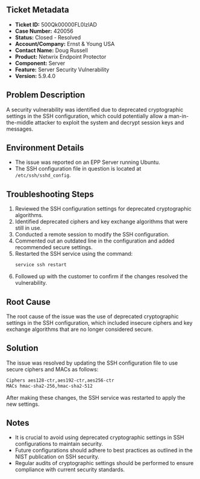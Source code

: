 ## Ticket Metadata
- **Ticket ID:** 500Qk00000FL0lzIAD
- **Case Number:** 420056
- **Status:** Closed - Resolved
- **Account/Company:** Ernst & Young USA
- **Contact Name:** Doug Russell
- **Product:** Netwrix Endpoint Protector
- **Component:** Server
- **Feature:** Server Security Vulnerability
- **Version:** 5.9.4.0

## Problem Description
A security vulnerability was identified due to deprecated cryptographic settings in the SSH configuration, which could potentially allow a man-in-the-middle attacker to exploit the system and decrypt session keys and messages.

## Environment Details
- The issue was reported on an EPP Server running Ubuntu.
- The SSH configuration file in question is located at `/etc/ssh/sshd_config`.

## Troubleshooting Steps
1. Reviewed the SSH configuration settings for deprecated cryptographic algorithms.
2. Identified deprecated ciphers and key exchange algorithms that were still in use.
3. Conducted a remote session to modify the SSH configuration.
4. Commented out an outdated line in the configuration and added recommended secure settings.
5. Restarted the SSH service using the command:
   ```bash
   service ssh restart
   ```
6. Followed up with the customer to confirm if the changes resolved the vulnerability.

## Root Cause
The root cause of the issue was the use of deprecated cryptographic settings in the SSH configuration, which included insecure ciphers and key exchange algorithms that are no longer considered secure.

## Solution
The issue was resolved by updating the SSH configuration file to use secure ciphers and MACs as follows:
```bash
Ciphers aes128-ctr,aes192-ctr,aes256-ctr
MACs hmac-sha2-256,hmac-sha2-512
```
After making these changes, the SSH service was restarted to apply the new settings.

## Notes
- It is crucial to avoid using deprecated cryptographic settings in SSH configurations to maintain security.
- Future configurations should adhere to best practices as outlined in the NIST publication on SSH security.
- Regular audits of cryptographic settings should be performed to ensure compliance with current security standards.